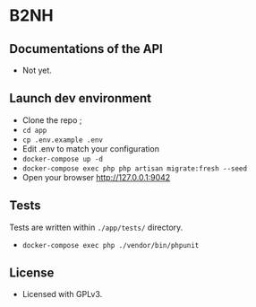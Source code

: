 # B2NH

## Documentations of the API

- Not yet.

## Launch dev environment
- Clone the repo ;
- `cd app`
- `cp .env.example .env`
- Edit .env to match your configuration
- `docker-compose up -d`
- `docker-compose exec php php artisan migrate:fresh --seed`
- Open your browser <http://127.0.0.1:9042>

## Tests
Tests are written within `./app/tests/` directory. 

- `docker-compose exec php ./vendor/bin/phpunit`

## License
- Licensed with GPLv3.